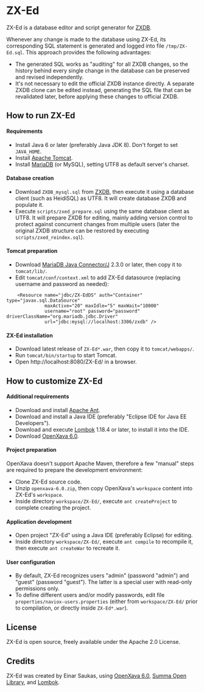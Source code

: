 # ZX-Ed

ZX-Ed is a database editor and script generator for [ZXDB](https://github.com/zxdb/ZXDB).

Whenever any change is made to the database using ZX-Ed, its corresponding SQL statement is generated and logged into file `/tmp/ZX-Ed.sql`. This approach provides the following advantages:

* The generated SQL works as "auditing" for all ZXDB changes, so the history behind every single change in the database can be preserved and revised independently.
* It's not necessary to edit the official ZXDB instance directly. A separate ZXDB clone can be edited instead, generating the SQL file that can be revalidated later, before applying these changes to official ZXDB.


## How to run ZX-Ed

#### Requirements

* Install Java 6 or later (preferably Java JDK 8). Don't forget to set `JAVA_HOME`.
* Install [Apache Tomcat](https://tomcat.apache.org/).
* Install [MariaDB](https://downloads.mariadb.org/) (or MySQL), setting UTF8 as default server's charset.


#### Database creation

* Download `ZXDB_mysql.sql` from [ZXDB](https://github.com/zxdb/ZXDB), then execute it using a database client (such as HeidiSQL) as UTF8. It will create database ZXDB and populate it.
* Execute `scripts/zxed_prepare.sql` using the same database client as UTF8. It will prepare ZXDB for editing, mainly adding version control to protect against concurrent changes from multiple users (later the original ZXDB structure can be restored by executing `scripts/zxed_reindex.sql`).


#### Tomcat preparation

* Download [MariaDB Java Connector/J](https://downloads.mariadb.org/) 2.3.0 or later, then copy it to `tomcat/lib/`.
* Edit `tomcat/conf/context.xml` to add ZX-Ed datasource (replacing username and password as needed):
```
    <Resource name="jdbc/ZX-EdDS" auth="Container" type="javax.sql.DataSource"
              maxActive="20" maxIdle="5" maxWait="10000"
              username="root" password="password" driverClassName="org.mariadb.jdbc.Driver"
              url="jdbc:mysql://localhost:3306/zxdb" />
```


#### ZX-Ed installation

* Download latest release of `ZX-Ed*.war`, then copy it to `tomcat/webapps/`.
* Run `tomcat/bin/startup` to start Tomcat.
* Open http://localhost:8080/ZX-Ed/ in a browser.


## How to customize ZX-Ed

#### Additional requirements

* Download and install [Apache Ant](https://ant.apache.org/).
* Download and install a Java IDE (preferably "Eclipse IDE for Java EE Developers").
* Download and execute [Lombok](https://projectlombok.org/) 1.18.4 or later, to install it into the IDE.
* Download [OpenXava 6.0](https://sourceforge.net/projects/openxava/).


#### Project preparation

OpenXava doesn't support Apache Maven, therefore a few "manual" steps are required to prepare the development environment:

* Clone ZX-Ed source code.
* Unzip `openxava-6.0.zip`, then copy OpenXava's `workspace` content into ZX-Ed's `workspace`.
* Inside directory `workspace/ZX-Ed/`, execute `ant createProject` to complete creating the project.


#### Application development

* Open project "ZX-Ed" using a Java IDE (preferably Eclipse) for editing.
* Inside directory `workspace/ZX-Ed/`, execute `ant compile` to recompile it, then execute `ant createWar` to recreate it.


#### User configuration

* By default, ZX-Ed recognizes users "admin" (password "admin") and "guest" (password "guest"). The latter is a special user with read-only permissions only.
* To define different users and/or modify passwords, edit file `properties/naviox-users.properties` (either from `workspace/ZX-Ed/` prior to compilation, or directly inside `ZX-Ed*.war`).


## License

ZX-Ed is open source, freely available under the Apache 2.0 License.


## Credits

ZX-Ed was created by Einar Saukas, using [OpenXava 6.0](https://sourceforge.net/projects/openxava/), [Summa Open Library](http://summabr.github.io/sol/), and [Lombok](https://projectlombok.org/).
